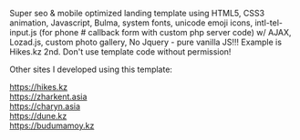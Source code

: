 Super seo & mobile optimized landing template using HTML5, CSS3 animation, Javascript, Bulma, system fonts, unicode emoji icons, intl-tel-input.js (for phone # callback form with custom php server code) w/ AJAX, Lozad.js, custom photo gallery, No Jquery - pure vanilla JS!!! Example is Hikes.kz 2nd. Don't use template code without permission!

Other sites I developed using this template: 

<a href="https://hikes.kz" target="_blank">https://hikes.kz</a> <br>
https://zharkent.asia <br>
https://charyn.asia <br>
https://dune.kz <br>
https://budumamoy.kz <br>
